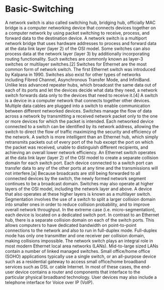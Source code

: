 # Basic-Switching
A network switch is also called switching hub, bridging hub, officially MAC bridge is a computer networking device that connects devices together on a computer network by using packet switching to receive, process, and forward data to the destination device. A network switch is a multiport network bridge that uses hardware addresses to process and forward data at the data link layer (layer 2) of the OSI model. Some switches can also process data at the network layer (layer 3) by additionally incorporating routing functionality. Such switches are commonly known as layer-3 switches or multilayer switches.[2] Switches for Ethernet are the most common form of network switch. The first Ethernet switch was introduced by Kalpana in 1990. Switches also exist for other types of networks including Fibred Channel, Asynchronous Transfer Mode, and InfiniBand. Unlike less advanced repeater hubs, which broadcast the same data out of each of its ports and let the devices decide what data they need, a network switch forwards data only to the devices that need to receive it.[4] A switch is a device in a computer network that connects together other devices. Multiple data cables are plugged into a switch to enable communication between different networked devices. Switches manage the flow of data across a network by transmitting a received network packet only to the one or more devices for which the packet is intended. Each networked device connected to a switch can be identified by its network address, allowing the switch to direct the flow of traffic maximizing the security and efficiency of the network. A switch is more intelligent than an Ethernet hub, which simply retransmits packets out of every port of the hub except the port on which the packet was received, unable to distinguish different recipients, and achieving an overall lower network efficiency. An Ethernet switch operates at the data link layer (layer 2) of the OSI model to create a separate collision domain for each switch port. Each device connected to a switch port can transfer data to any of the other ports at any time and the transmissions will not interfere.[a] Because broadcasts are still being forwarded to all connected devices by the switch, the newly formed network segment continues to be a broadcast domain. Switches may also operate at higher layers of the OSI model, including the network layer and above. A device that also operates at these higher layers is known as a multilayer switch. Segmentation involves the use of a switch to split a larger collision domain into smaller ones in order to reduce collision probability, and to improve overall network throughput. In the extreme case (i.e. micro-segmentation), each device is located on a dedicated switch port. In contrast to an Ethernet hub, there is a separate collision domain on each of the switch ports. This allows computers to have dedicated bandwidth on point-to-point connections to the network and also to run in full-duplex mode. Full-duplex mode has only one transmitter and one receiver per collision domain, making collisions impossible. The network switch plays an integral role in most modern Ethernet local area networks (LANs). Mid-to-large sized LANs contain a number of linked managed switches. Small office/home office (SOHO) applications typically use a single switch, or an all-purpose device such as a residential gateway to access small office/home broadband services such as DSL or cable Internet. In most of these cases, the end-user device contains a router and components that interface to the particular physical broadband technology. User devices may also include a telephone interface for Voice over IP (VoIP).
